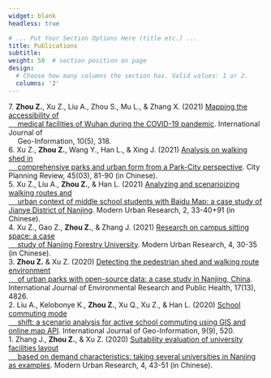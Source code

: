 ```yaml
---
widget: blank
headless: true

# ... Put Your Section Options Here (title etc.) ...
title: Publications
subtitle:
weight: 50  # section position on page
design:
  # Choose how many columns the section has. Valid values: 1 or 2.
  columns: '2'
---
```


7\. **Zhou Z.**, Xu Z., Liu A., Zhou S., Mu L., & Zhang X. (2021) [Mapping the accessibility of <br /> &emsp; medical facilities of Wuhan during the COVID-19 pandemic](https://ryan-zhenqi-zhou.github.io/ijgi-10-00318.pdf). International Journal of <br /> &emsp; Geo-Information, 10(5), 318.\
6\. Xu Z., **Zhou Z.**, Wang Y., Han L., & Xing J. (2021) [Analysis on walking shed in <br /> &emsp; comprehensive parks and urban form from a Park-City perspective](https://ryan-zhenqi-zhou.github.io/cpr-1002-1329.pdf). City Planning Review, 45(03), 81-90 (in Chinese).\
5\. Xu Z., Liu A., **Zhou Z.**, & Han L. (2021) [Analyzing and scenarioizing walking routes and <br /> &emsp; urban context of middle school students with Baidu Map: a case study of Jianye District of Nanjing](https://ryan-zhenqi-zhou.github.io/tx-0033-08.pdf). Modern Urban Research, 2, 33-40+91 (in Chinese).\
4\. Xu Z., Gao Z., **Zhou Z.**, & Zhang J. (2021) [Research on campus sitting space: a case <br /> &emsp; study of Nanjing Forestry University](https://ryan-zhenqi-zhou.github.io/zx-0030-06.pdf). Modern Urban Research, 4, 30-35 (in Chinese).\
3\. **Zhou Z.** & Xu Z. (2020) [Detecting the pedestrian shed and walking route environment <br /> &emsp; of urban parks with open-source data: a case study in Nanjing, China](https://ryan-zhenqi-zhou.github.io/ijerph-17-04826-v2.pdf). International Journal of Environmental Research and Public Health, 17(13), 4826.\
2\. Liu A., Kelobonye K., **Zhou Z.**, Xu Q., Xu Z., & Han L. (2020) [School commuting mode <br /> &emsp; shift: a scenario analysis for active school commuting using GIS and online map API](https://ryan-zhenqi-zhou.github.io/ijgi-09-00520.pdf). International Journal of Geo-Information, 9(9), 520.\
1\. Zhang J., **Zhou Z.**, & Xu Z. (2020) [Suitability evaluation of university facilities layout <br /> &emsp; based on demand characteristics: taking several universities in Nanjing as examples](https://ryan-zhenqi-zhou.github.io/ss-0043-09.pdf). Modern Urban Research, 4, 43-51 (in Chinese).

